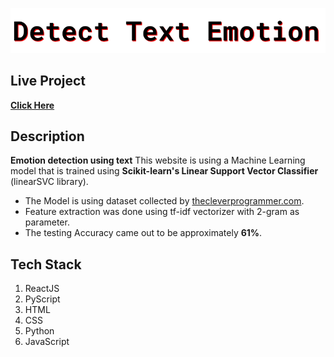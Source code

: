 ![final product](https://github.com/jamal474/emotiontest/blob/dda2b13b06cd332769377c6ad92b5f28e533441a/banner.png)
## Live Project
[**Click Here**](https://textemotion.mdshabbirjamal.one/)

## Description
**Emotion detection using text**
This website is using a Machine Learning model that is trained using **Scikit-learn's __Linear Support Vector Classifier__** (linearSVC library).
- The Model is using dataset collected by [thecleverprogrammer.com](https://github.com/amankharwal/Website-data/blob/master/text.txt).
- Feature extraction was done using tf-idf vectorizer with 2-gram as parameter. 
- The testing Accuracy came out to be approximately **61%**.

## Tech Stack
1. ReactJS 
2. PyScript
3. HTML
4. CSS
5. Python
6. JavaScript